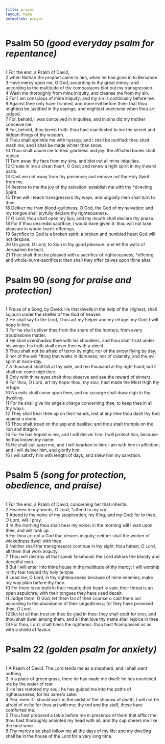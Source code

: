 ```yaml
---
title: prayer
layout: home
permalink: prayer
---
```


# **Psalm 50** *(good everyday psalm for repentance)*
<br>1 For the end, a Psalm of David, 
<br>2 when Nathan the prophet came to him, when he had gone in to Bersabee.
<br>3 Have mercy upon me, O God, according to thy great mercy; and according to the multitude of thy compassions blot out my transgression. 
<br>4 Wash me thoroughly from mine iniquity, and cleanse me from my sin.
<br>5 For I am conscious of mine iniquity; and my sin is continually before me. 
<br>6 Against thee only have I sinned, and done evil before thee: that thou mightest be justified in thy sayings, and mightest overcome when thou art judged. 
<br>7 For, behold, I was conceived in iniquities, and in sins did my mother conceive me.
<br>8 For, behold, thou lovest truth: thou hast manifested to me the secret and hidden things of thy wisdom. 
<br>9 Thou shalt sprinkle me with hyssop, and I shall be purified: thou shalt wash me, and I shall be made whiter than snow. 
<br>10 Thou shalt cause me to hear gladness and joy: the afflicted bones shall rejoice. 
<br>11 Turn away thy face from my sins, and blot out all mine iniquities. 
<br>12 Create in me a clean heart, O God; and renew a right spirit in my inward parts. 
<br>13 Cast me not away from thy presence; and remove not thy Holy Spirit from me. 
<br>14 Restore to me the joy of thy salvation: establish me with thy *directing Spirit.
<br>15 Then will I teach transgressors thy ways; and ungodly men shall turn to thee. 
<br>16 Deliver me from blood-guiltiness, O God, the God of my salvation: and my tongue shall joyfully declare thy righteousness. 
<br>17 O Lord, thou shalt open my lips; and my mouth shall declare thy praise. 
<br>18 For if thou desiredst sacrifice, I would have given it: thou wilt not take pleasure in whole-burnt-offerings. 
<br>19 Sacrifice to God is a broken spirit: a broken and humbled heart God will not despise.
<br>20 Do good, O Lord, to Sion in thy good pleasure; and let the walls of Jerusalem be built. 
<br>21 Then shalt thou be pleased with a sacrifice of righteousness, †offering, and whole-burnt-sacrifices: then shall they offer calves upon thine altar.

# **Psalm 90** *(song for praise and protection)*
<br>1 Praise of a Song, by David. He that dwells in the help of the Highest, shall sojourn under the shelter of the God of heaven. 
<br>2 He shall say to the Lord, Thou art my helper and my refuge: my God; I will hope in him. 
<br>3 For he shall deliver thee from the snare of the hunters, from every troublesome matter. 
<br>4 He shall overshadow thee with his shoulders, and thou shalt trust under his wings: his truth shall cover thee with a shield. 
<br>5 Thou shalt not be afraid of terror by night; nor of the arrow flying by day; 
<br>6 nor of the evil *thing that walks in darkness; nor of calamity, and the evil spirit at noon-day. 
<br>7 A thousand shall fall at thy side, and ten thousand at thy right hand; but it shall not come nigh thee. 
<br>8 Only with thine eyes shalt thou observe and see the reward of sinners.
<br>9 For thou, O Lord, art my hope: thou, my soul, hast made the Most High thy refuge. 
<br>10 No evils shall come upon thee, and no scourge shall draw nigh to thy dwelling. 
<br>11 For he shall give his angels charge concerning thee, to keep thee in all thy ways. 
<br>12 They shall bear thee up on their hands, lest at any time thou dash thy foot against a stone. 
<br>13 Thou shalt tread on the asp and basilisk: and thou shalt trample on the lion and dragon.
<br>14 For he has hoped in me, and I will deliver him: I will protect him, because he has known my name. 
<br>15 He shall call upon me, and I will hearken to him: I am with him in affliction; and I will deliver him, and glorify him. 
<br>16 I will satisfy him with length of days, and shew him my salvation.

# **Psalm 5** *(song for protection, obedience, and praise)*
<br>1 For the end, a Psalm of David, concerning her that inherits.
<br>2 Hearken to my words, O Lord, *attend to my cry. 
<br>3 Attend to the voice of my supplication, my King, and my God: for to thee, O Lord, will I pray. 
<br>4 In the morning thou shalt hear my voice: in the morning will I wait upon thee, and will look up. 
<br>5 For thou art not a God that desires iniquity; neither shall the worker of wickedness dwell with thee. 
<br>6 Neither shall the transgressors continue in thy sight: thou hatest, O Lord, all them that work iniquity. 
<br>7 Thou wilt destroy all that speak falsehood: the Lord abhors the bloody and deceitful man. 
<br>8 But I will enter into thine house in the multitude of thy mercy: I will worship in thy fear toward thy holy temple.
<br>9 Lead me, O Lord, in thy righteousness because of mine enemies; make my way plain before thy face. 
<br>10 For there is no truth in their mouth; their heart is vain; their throat is an open sepulchre; with their tongues they have used deceit. 
<br>11 Judge them, O God; let them fail of their counsels: cast them out according to the abundance of their ungodliness; for they have provoked thee, O Lord.
<br>12 But let all that trust on thee be glad in thee: they shall exult for ever, and thou shalt dwell among them; and all that love thy name shall rejoice in thee. 
<br>13 For thou, Lord, shalt bless the righteous: thou hast ‡compassed us as with a shield of favour.

# **Psalm 22** *(golden psalm for anxiety)*
<br>1 A Psalm of David. The Lord tends me as a shepherd, and I shall want nothing. 
<br>2 In a place of green grass, there he has made me dwell: he has nourished me by the water of rest. 
<br>3 He has restored my soul: he has guided me into the paths of righteousness, for his name's sake. 
<br>4 Yea, even if I should walk in the midst of the shadow of death, I will not be afraid of evils: for thou art with me; thy rod and thy staff, these have comforted me. 
<br>5 Thou hast prepared a table before me in presence of them that afflict me: thou hast thoroughly anointed my head with oil; and thy cup cheers me like the best wine. 
<br>6 Thy mercy also shall follow me all the days of my life: and my dwelling shall be in the house of the Lord for a very long time.
